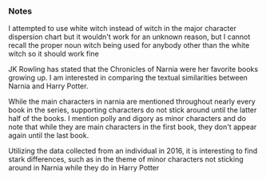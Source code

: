 ### Notes

I attempted to use white witch instead of witch in the major character dispersion chart but it wouldn't work for an unknown reason, but I cannot recall the proper noun witch being used for anybody other than the white witch so it should work fine

JK Rowling has stated that the Chronicles of Narnia were her favorite books growing up. I am interested in comparing the textual similarities between Narnia and Harry Potter.

While the main characters in narnia are mentioned throughout nearly every book in the series, supporting characters do not stick around until the latter half of the books. I mention polly and digory as minor characters and do note that while they are main characters in the first book, they don't appear again until the last book.

Utilizing the data collected from an individual in 2016, it is interesting to find stark differences, such as in the theme of minor characters not sticking around in Narnia while they do in Harry Potter

